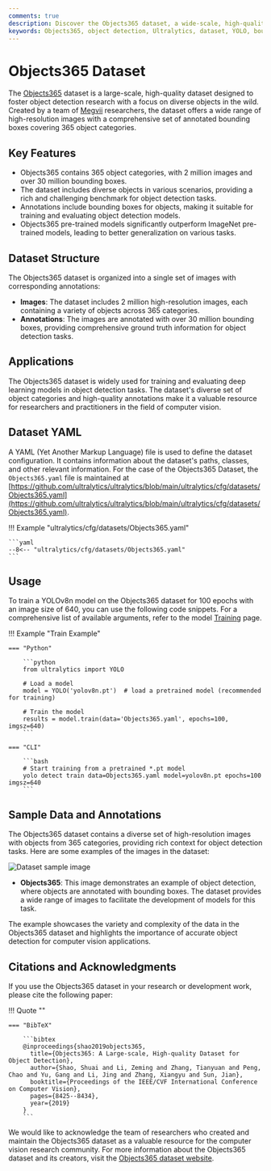 ```yaml
---
comments: true
description: Discover the Objects365 dataset, a wide-scale, high-quality resource for object detection research. Learn to use it with the Ultralytics YOLO model.
keywords: Objects365, object detection, Ultralytics, dataset, YOLO, bounding boxes, annotations, computer vision, deep learning, training models
---
```


# Objects365 Dataset

The [Objects365](https://www.objects365.org/) dataset is a large-scale, high-quality dataset designed to foster object detection research with a focus on diverse objects in the wild. Created by a team of [Megvii](https://en.megvii.com/) researchers, the dataset offers a wide range of high-resolution images with a comprehensive set of annotated bounding boxes covering 365 object categories.

## Key Features

- Objects365 contains 365 object categories, with 2 million images and over 30 million bounding boxes.
- The dataset includes diverse objects in various scenarios, providing a rich and challenging benchmark for object detection tasks.
- Annotations include bounding boxes for objects, making it suitable for training and evaluating object detection models.
- Objects365 pre-trained models significantly outperform ImageNet pre-trained models, leading to better generalization on various tasks.

## Dataset Structure

The Objects365 dataset is organized into a single set of images with corresponding annotations:

- **Images**: The dataset includes 2 million high-resolution images, each containing a variety of objects across 365 categories.
- **Annotations**: The images are annotated with over 30 million bounding boxes, providing comprehensive ground truth information for object detection tasks.

## Applications

The Objects365 dataset is widely used for training and evaluating deep learning models in object detection tasks. The dataset's diverse set of object categories and high-quality annotations make it a valuable resource for researchers and practitioners in the field of computer vision.

## Dataset YAML

A YAML (Yet Another Markup Language) file is used to define the dataset configuration. It contains information about the dataset's paths, classes, and other relevant information. For the case of the Objects365 Dataset, the `Objects365.yaml` file is maintained at [https://github.com/ultralytics/ultralytics/blob/main/ultralytics/cfg/datasets/Objects365.yaml](https://github.com/ultralytics/ultralytics/blob/main/ultralytics/cfg/datasets/Objects365.yaml).

!!! Example "ultralytics/cfg/datasets/Objects365.yaml"

    ```yaml
    --8<-- "ultralytics/cfg/datasets/Objects365.yaml"
    ```

## Usage

To train a YOLOv8n model on the Objects365 dataset for 100 epochs with an image size of 640, you can use the following code snippets. For a comprehensive list of available arguments, refer to the model [Training](../../modes/train.md) page.

!!! Example "Train Example"

    === "Python"

        ```python
        from ultralytics import YOLO

        # Load a model
        model = YOLO('yolov8n.pt')  # load a pretrained model (recommended for training)

        # Train the model
        results = model.train(data='Objects365.yaml', epochs=100, imgsz=640)
        ```

    === "CLI"

        ```bash
        # Start training from a pretrained *.pt model
        yolo detect train data=Objects365.yaml model=yolov8n.pt epochs=100 imgsz=640
        ```

## Sample Data and Annotations

The Objects365 dataset contains a diverse set of high-resolution images with objects from 365 categories, providing rich context for object detection tasks. Here are some examples of the images in the dataset:

![Dataset sample image](https://user-images.githubusercontent.com/26833433/238215467-caf757dd-0b87-4b0d-bb19-d94a547f7fbf.jpg)

- **Objects365**: This image demonstrates an example of object detection, where objects are annotated with bounding boxes. The dataset provides a wide range of images to facilitate the development of models for this task.

The example showcases the variety and complexity of the data in the Objects365 dataset and highlights the importance of accurate object detection for computer vision applications.

## Citations and Acknowledgments

If you use the Objects365 dataset in your research or development work, please cite the following paper:

!!! Quote ""

    === "BibTeX"

        ```bibtex
        @inproceedings{shao2019objects365,
          title={Objects365: A Large-scale, High-quality Dataset for Object Detection},
          author={Shao, Shuai and Li, Zeming and Zhang, Tianyuan and Peng, Chao and Yu, Gang and Li, Jing and Zhang, Xiangyu and Sun, Jian},
          booktitle={Proceedings of the IEEE/CVF International Conference on Computer Vision},
          pages={8425--8434},
          year={2019}
        }
        ```

We would like to acknowledge the team of researchers who created and maintain the Objects365 dataset as a valuable resource for the computer vision research community. For more information about the Objects365 dataset and its creators, visit the [Objects365 dataset website](https://www.objects365.org/).
